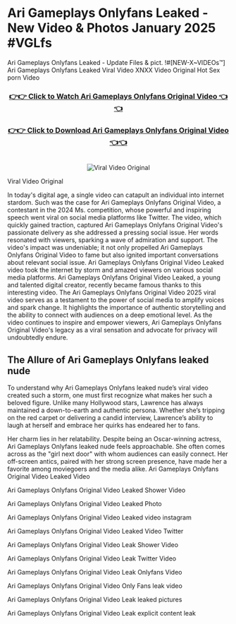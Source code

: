 # Ari Gameplays Onlyfans Leaked - New Video & Photos January 2025 #VGLfs

Ari Gameplays Onlyfans Leaked - Update Files & pict. !#[NEW-X~VIDEOs™] Ari Gameplays Onlyfans Leaked Viral Video XNXX Video Original Hot Sex porn Video
<br>
<div align="center">
<h3><a href="https://links2leaks.com?utm_source=arigameplays&utm_medium=gitlong" rel="nofollow">👉👉 Click to Watch Ari Gameplays Onlyfans Original Video 👈👈</a></h3>
<h3><a href="https://links2leaks.com?utm_source=arigameplays&utm_medium=gitlong" rel="nofollow">👉👉 Click to Download Ari Gameplays Onlyfans Original Video 👈👈</a></h3>
<br>
<a href="https://links2leaks.com?utm_source=arigameplays&utm_medium=gitlong" rel="nofollow"><img src="https://i.ibb.co/Gkj2r4b/banner.png" alt="Viral Video Original" style="max-width: 100%; display: inline-block;" data-target="animated-image.originalImage"></a>
</div>

Viral Video Original

In today's digital age, a single video can catapult an individual into internet stardom. Such was the case for Ari Gameplays Onlyfans Original Video, a contestant in the 2024 Ms. competition, whose powerful and inspiring speech went viral on social media platforms like Twitter.
The video, which quickly gained traction, captured Ari Gameplays Onlyfans Original Video's passionate delivery as she addressed a pressing social issue. Her words resonated with viewers, sparking a wave of admiration and support. The video's impact was undeniable; it not only propelled Ari Gameplays Onlyfans Original Video to fame but also ignited important conversations about relevant social issue.
Ari Gameplays Onlyfans Original Video Leaked video took the internet by storm and amazed viewers on various social media platforms. Ari Gameplays Onlyfans Original Video Leaked, a young and talented digital creator, recently became famous thanks to this interesting video.
The Ari Gameplays Onlyfans Original Video 2025 viral video serves as a testament to the power of social media to amplify voices and spark change. It highlights the importance of authentic storytelling and the ability to connect with audiences on a deep emotional level. As the video continues to inspire and empower viewers, Ari Gameplays Onlyfans Original Video's legacy as a viral sensation and advocate for privacy will undoubtedly endure.

<h2>The Allure of Ari Gameplays Onlyfans leaked nude</h2>


To understand why Ari Gameplays Onlyfans leaked nude’s viral video created such a storm, one must first recognize what makes her such a beloved figure. Unlike many Hollywood stars, Lawrence has always maintained a down-to-earth and authentic persona. Whether she’s tripping on the red carpet or delivering a candid interview, Lawrence’s ability to laugh at herself and embrace her quirks has endeared her to fans.

Her charm lies in her relatability. Despite being an Oscar-winning actress, Ari Gameplays Onlyfans leaked nude feels approachable. She often comes across as the "girl next door" with whom audiences can easily connect. Her off-screen antics, paired with her strong screen presence, have made her a favorite among moviegoers and the media alike.
Ari Gameplays Onlyfans Original Video Leaked Video

Ari Gameplays Onlyfans Original Video Leaked Shower Video

Ari Gameplays Onlyfans Original Video Leaked Photo

Ari Gameplays Onlyfans Original Video Leaked video instagram

Ari Gameplays Onlyfans Original Video Leaked Video Twitter

Ari Gameplays Onlyfans Original Video Leak Shower Video

Ari Gameplays Onlyfans Original Video Leak Twitter Video

Ari Gameplays Onlyfans Original Video Leak Onlyfans Video

Ari Gameplays Onlyfans Original Video Only Fans leak video

Ari Gameplays Onlyfans Original Video Leak leaked pictures

Ari Gameplays Onlyfans Original Video Leak explicit content leak